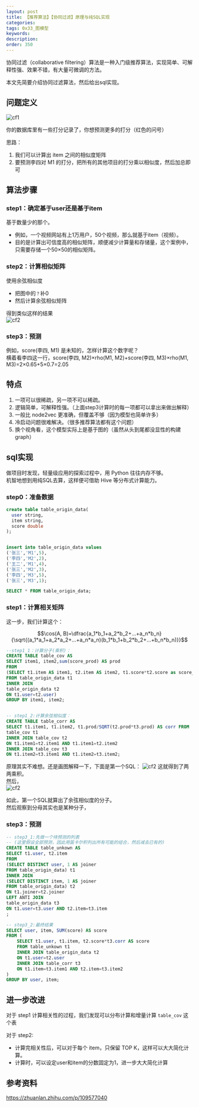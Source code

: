```yaml
---
layout: post
title: 【推荐算法】【协同过滤】原理与纯SQL实现
categories:
tags: 0x33_图模型
keywords:
description:
order: 350
---
```



协同过滤（collaborative filtering）算法是一种入门级推荐算法，实现简单、可解释性强、效果不错，有大量可微调的方法。

本文先简要介绍协同过滤算法，然后给出sql实现。


## 问题定义

![cf1](/pictures_for_blog/machine_learning/recommend/cf1.gif)

你的数据库里有一些打分记录了，你想预测更多的打分（红色的问号）

思路：
1. 我们可以计算出 item 之间的相似度矩阵
2. 要预测李四对 M1 的打分，把所有的其他项目的打分乘以相似度，然后加总即可


## 算法步骤
### step1：确定基于user还是基于item

基于数量少的那个。
- 例如，一个视频网站有上1万用户，50个视频，那么就基于item（视频）。
- 目的是计算出可信度高的相似矩阵，顺便减少计算量和存储量，这个案例中，只需要存储一个50×50的相似矩阵。

### step2：计算相似矩阵

使用余弦相似度
- 把图中的`？`补0
- 然后计算余弦相似矩阵


得到类似这样的结果  
![cf2](/pictures_for_blog/machine_learning/recommend/cf2.gif)

### step3：预测

例如，score(李四, M1) 是未知的，怎样计算这个数字呢？  
横着看李四这一行，score(李四, M2)×rho(M1, M2)+score(李四, M3)×rho(M1, M3)=2×0.65+5×0.7=2.05


## 特点
1. 一项可以很稀疏，另一项不可以稀疏。
2. 逻辑简单，可解释性强。（上面step3计算时的每一项都可以拿出来做出解释）
3. 一般比 node2vec 更准确，但覆盖不够（因为模型也简单许多）
4. 冷启动问题很难解决。（很多推荐算法都有这个问题）
4. 换个视角看，这个模型实际上是基于图的（虽然从头到尾都没显性的构建 graph）


## sql实现

做项目时发现，轻量级应用的探索过程中，用 Python 往往内存不够。  
机智地想到用纯SQL去算，这样便可借助 Hive 等分布式计算能力。

### step0：准备数据
```sql
create table table_origin_data(
  user string,
  item string,
  score double
);


insert into table_origin_data values
('张三','M1',5),
('李四','M2',2),
('王二','M1',4),
('张三','M2',3),
('李四','M3',5),
('张三','M3',1);

SELECT * FROM table_origin_data;
```

### step1：计算相关矩阵

这一步，我们计算这个：  

$$\cos(A, B)=\dfrac{a_1*b_1+a_2*b_2+...+a_n*b_n}{\sqrt{(a_1*a_1+a_2*a_2+...+a_n*a_n)(b_1*b_1+b_2*b_2+...+b_n*b_n)}}$$  


```sql
--step1_1：计算分子(乘积)：
CREATE TABLE table_cov AS
SELECT item1, item2,sum(score_prod) AS prod
FROM
(SELECT t1.item AS item1, t2.item AS item2, t1.score*t2.score as score_prod
FROM table_origin_data t1
INNER JOIN
table_origin_data t2
ON t1.user=t2.user)
GROUP BY item1, item2;


-- step1_2:计算余弦相似度：
CREATE TABLE table_corr AS
SELECT t1.item1, t1.item2, t1.prod/SQRT(t2.prod*t3.prod) AS corr FROM
table_cov t1
INNER JOIN table_cov t2
ON t1.item1=t2.item1 AND t1.item1=t2.item2
INNER JOIN table_cov t3
ON t1.item2=t3.item1 AND t1.item2=t3.item2;
```

原理其实不难想。还是画图解释一下，下面是第一个SQL：
![cf2](/pictures_for_blog/machine_learning/recommend/cf3.jpg)
这就得到了两两乘积。  
然后，  
![cf2](/pictures_for_blog/machine_learning/recommend/cf4.jpg)

如此，第一个SQL就算出了余弦相似度的分子。  
然后观察到分母其实也是某种分子，  



### step3：预测
```sql
-- step3_1:先做一个待预测的列表
-- (这里假设全部预测，因此用笛卡尔积列出所有可能的组合，然后减去已有的)
CREATE TABLE table_unkown AS
SELECT t1.user, t2.item
FROM
(SELECT DISTINCT user, 1 AS joiner
FROM table_origin_data) t1
INNER JOIN
(SELECT DISTINCT item, 1 AS joiner
FROM table_origin_data) t2
ON t1.joiner=t2.joiner
LEFT ANTI JOIN
table_origin_data t3
ON t1.user=t3.user AND t2.item=t3.item
;

-- step3_2:最终结果
SELECT user, item, SUM(score) AS score
FROM (
    SELECT t1.user, t1.item, t2.score*t3.corr AS score
    FROM table_unkown t1
    INNER JOIN table_origin_data t2
    ON t1.user=t2.user
    INNER JOIN table_corr t3
    ON t1.item=t3.item1 AND t2.item=t3.item2
)
GROUP BY user, item;
```

## 进一步改进

对于 step1 计算相关性的过程，我们发现可以分布计算和增量计算 `table_cov` 这个表

对于 step2:
- 计算完相关性后，可以对于每个 item，只保留 TOP K，这样可以大大简化计算。
- 计算时，可以设定user和item的分数固定为1，进一步大大简化计算


## 参考资料


https://zhuanlan.zhihu.com/p/109577040 